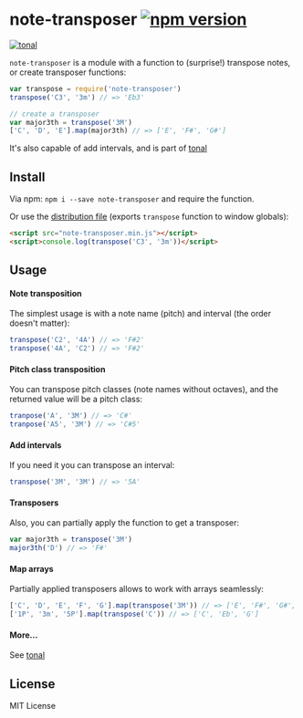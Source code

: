 # note-transposer [![npm version](https://img.shields.io/npm/v/note-transposer.svg)](https://www.npmjs.com/package/note-transposer)

[![tonal](https://img.shields.io/badge/tonal-note--transpose-yellow.svg)](https://www.npmjs.com/package/tonal)

`note-transposer` is a module with a function to (surprise!) transpose notes, or create transposer functions:

```js
var transpose = require('note-transposer')
transpose('C3', '3m') // => 'Eb3'

// create a transposer
var major3th = transpose('3M')
['C', 'D', 'E'].map(major3th) // => ['E', 'F#', 'G#']
```

It's also capable of add intervals, and is part of [tonal](https://www.npmjs.com/package/tonal)

## Install

Via npm: `npm i --save note-transposer` and require the function.

Or use the [distribution file](https://raw.githubusercontent.com/danigb/tonal/master/packages/note-transposer/dist/note-transposer.min.js) (exports `transpose` function to window globals):

```html
<script src="note-transposer.min.js"></script>
<script>console.log(transpose('C3', '3m'))</script>
```

## Usage

#### Note transposition

The simplest usage is with a note name (pitch) and interval (the order doesn't matter):

```js
transpose('C2', '4A') // => 'F#2'
transpose('4A', 'C2') // => 'F#2'
```

#### Pitch class transposition

You can transpose pitch classes (note names without octaves), and the returned value will be a pitch class:

```js
tranpose('A', '3M') // => 'C#'
tranpose('A5', '3M') // => 'C#5'
```

#### Add intervals

If you need it you can transpose an interval:

```js
transpose('3M', '3M') // => '5A'
```

#### Transposers

Also, you can partially apply the function to get a transposer:

```js
var major3th = transpose('3M')
major3th('D') // => 'F#'
```

#### Map arrays

Partially applied transposers allows to work with arrays seamlessly:

```js
['C', 'D', 'E', 'F', 'G'].map(transpose('3M')) // => ['E', 'F#', 'G#', 'A', 'B']
['1P', '3m', '5P'].map(transpose('C')) // => ['C', 'Eb', 'G']
```

#### More...

See [tonal](https://www.npmjs.com/package/tonal)

## License

MIT License
